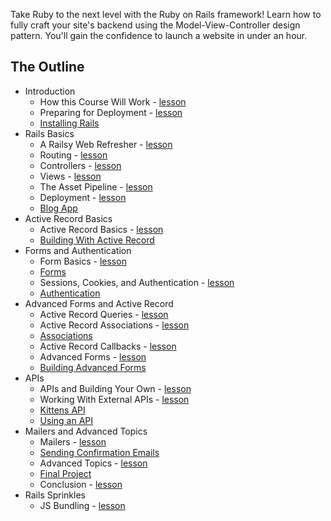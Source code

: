 Take Ruby to the next level with the Ruby on Rails framework! Learn how to fully craft your site's backend using the Model-View-Controller design pattern. You'll gain the confidence to launch a website in under an hour.

## The Outline

- Introduction
  - How this Course Will Work - [lesson](introduction/introduction.md)
  - Preparing for Deployment - [lesson](introduction/preparing_for_deployment.md)
  - [Installing Rails](introduction/installing_rails.md)
- Rails Basics
  - A Railsy Web Refresher - [lesson](rails_basics/web_refresher.md)
  - Routing - [lesson](rails_basics/routing.md)
  - Controllers - [lesson](rails_basics/controller_basics.md)
  - Views - [lesson](rails_basics/views.md)
  - The Asset Pipeline - [lesson](rails_basics/asset_pipeline.md)
  - Deployment - [lesson](rails_basics/deployment.md)
  - [Blog App](rails_basics/project_blog_app.md)
- Active Record Basics
  - Active Record Basics - [lesson](databases_and_activerecord/active_record_basics.md)
  - [Building With Active Record](databases_and_activerecord/project_ar_basics.md)
- Forms and Authentication
  - Form Basics - [lesson](forms_and_authentication/form_basics.md)
  - [Forms](forms_and_authentication/project_forms.md)
  - Sessions, Cookies, and Authentication - [lesson](forms_and_authentication/sessions_cookies_authentication.md)
  - [Authentication](forms_and_authentication/project_auth.md)
- Advanced Forms and Active Record
  - Active Record Queries - [lesson](advanced_forms_and_activerecord/active_record_queries.md)
  - Active Record Associations - [lesson](advanced_forms_and_activerecord/active_record_associations.md)
  - [Associations](advanced_forms_and_activerecord/project_associations.md)
  - Active Record Callbacks - [lesson](advanced_forms_and_activerecord/active_record_callbacks.md)
  - Advanced Forms - [lesson](advanced_forms_and_activerecord/forms_advanced.md)
  - [Building Advanced Forms](advanced_forms_and_activerecord/project_forms_advanced.md)
- APIs
  - APIs and Building Your Own - [lesson](apis/api_basics.md)
  - Working With External APIs - [lesson](apis/api_interfacing.md)
  - [Kittens API](apis/project_kittens_api.md)
  - [Using an API](apis/project_using_an_api.md)
- Mailers and Advanced Topics
  - Mailers - [lesson](mailers_advanced_topics/mailers.md)
  - [Sending Confirmation Emails](mailers_advanced_topics/project_mailers.md)
  - Advanced Topics - [lesson](mailers_advanced_topics/advanced_topics.md)
  - [Final Project](mailers_advanced_topics/project_final.md)
  - Conclusion - [lesson](mailers_advanced_topics/conclusion.md)
- Rails Sprinkles
  - JS Bundling - [lesson](rails_sprinkles/js_bundling.md)